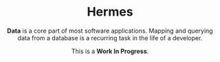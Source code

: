 <p align="center">
  <h1 align="center">
    Hermes
  </h1>
</p>
<p align="center"><strong>Data</strong> is a core part of most software applications. Mapping and querying data from a database is a recurring task in the life of a developer.</p>

<p align="center">This is a <strong>Work In Progress</strong>.</p>
